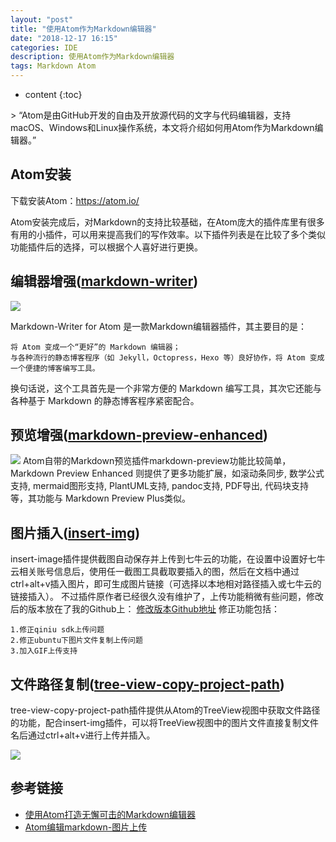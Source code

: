 ```yaml
---
layout: "post"
title: "使用Atom作为Markdown编辑器"
date: "2018-12-17 16:15"
categories: IDE
description: 使用Atom作为Markdown编辑器
tags: Markdown Atom
---
```


* content
{:toc}

<div class="postImg" style="background-image:url(http://carforeasy.cn/2018-9ed086df.png)"></div>
> “Atom是由GitHub开发的自由及开放源代码的文字与代码编辑器，支持macOS、Windows和Linux操作系统，本文将介绍如何用Atom作为Markdown编辑器。”





## Atom安装

下载安装Atom：<https://atom.io/>

Atom安装完成后，对Markdown的支持比较基础，在Atom庞大的插件库里有很多有用的小插件，可以用来提高我们的写作效率。以下插件列表是在比较了多个类似功能插件后的选择，可以根据个人喜好进行更换。

## 编辑器增强([markdown-writer](https://atom.io/packages/markdown-writer))

![](http://carforeasy.cn/2018-7afd4ee4.gif)

Markdown-Writer for Atom 是一款Markdown编辑器插件，其主要目的是：

    将 Atom 变成一个“更好”的 Markdown 编辑器；
    与各种流行的静态博客程序（如 Jekyll，Octopress，Hexo 等）良好协作，将 Atom 变成一个便捷的博客编写工具。

换句话说，这个工具首先是一个非常方便的 Markdown 编写工具，其次它还能与各种基于 Markdown 的静态博客程序紧密配合。

## 预览增强([markdown-preview-enhanced](https://atom.io/packages/markdown-preview-enhanced))

![](http://carforeasy.cn/2018-47fbbb15.png)
Atom自带的Markdown预览插件markdown-preview功能比较简单，Markdown Preview Enhanced 则提供了更多功能扩展，如滚动条同步, 数学公式支持, mermaid图形支持, PlantUML支持, pandoc支持, PDF导出, 代码块支持等，其功能与 Markdown Preview Plus类似。

## 图片插入([insert-img](https://atom.io/packages/insert-img))

insert-image插件提供截图自动保存并上传到七牛云的功能，在设置中设置好七牛云相关账号信息后，使用任一截图工具截取要插入的图，然后在文档中通过ctrl+alt+v插入图片，即可生成图片链接（可选择以本地相对路径插入或七牛云的链接插入）。
不过插件原作者已经很久没有维护了，上传功能稍微有些问题，修改后的版本放在了我的Github上：
[修改版本Github地址](https://github.com/lizhiyong2000/insert-img)
修正功能包括：

    1.修正qiniu sdk上传问题
    2.修正ubuntu下图片文件复制上传问题
    3.加入GIF上传支持

## 文件路径复制([tree-view-copy-project-path](https://atom.io/packages/tree-view-copy-project-path))

tree-view-copy-project-path插件提供从Atom的TreeView视图中获取文件路径的功能，配合insert-img插件，可以将TreeView视图中的图片文件直接复制文件名后通过ctrl+alt+v进行上传并插入。

![](http://carforeasy.cn/2018-09f2ca7f.gif)


## 参考链接

-   [使用Atom打造无懈可击的Markdown编辑器](https://www.cnblogs.com/fanzhidongyzby/p/6637084.html)
-   [Atom编辑markdown-图片上传](https://www.jianshu.com/p/fa30b769c5cc)
